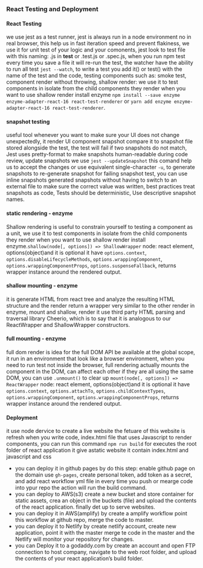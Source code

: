 ### React Testing and Deployment
#### React Testing
we use jest as a test runner, jest is always run in a node environment no in real browser, this help us in fast iteration speed and prevent flakiness, we use it for unit test of your logic and your comonents, jest look to test file with this naming: .js in __test__ or .test.js or .spec.js, when you run npm test every time you save a file it will re-run the test, the watcher have the ability to run all test `jest --watch`, to write a test you add it() or test() with the name of the test and the code, testing components such as: smoke test, component render without throwing, shallow render: we use it to test components in isolate from the child components they render when you want to use shallow render install enzyme `npm install --save enzyme enzyme-adapter-react-16 react-test-renderer` or `yarn add enzyme enzyme-adapter-react-16 react-test-renderer`.
 #### snapshot testing
 useful tool whenever you want to make sure your UI does not change unexpectedly, it render UI component snapshot compare it to snapshot file stored alongside the test, the test will fail if two snapshots do not match, Jest uses pretty-format to make snapshots human-readable during code review, update snapshots we use `jest --updateSnapshot` this comand help us to accept the changes or use equivalent single-character `-u`, to generate snapshots to re-generate snapshot for failing snapshot test, you can use inline snapshots generated snapshots without having to switch to an external file to make sure the correct value was written, best practices treat snapshots as code, Tests should be deterministic, Use descriptive snapshot names.
 #### static rendering - enzyme
 Shallow rendering is useful to constrain yourself to testing a component as a unit, we use it to test components in isolate from the child components they render when you want to use shallow render install enzyme.`shallow(node[, options]) => ShallowWrapper` node: react element, options(object)and it is optional it have `options.context`, `options.disableLifecycleMethods`, `options.wrappingComponent`, `options.wrappingComponentProps`, `options.suspenseFallback`, returns wrapper instance around the rendered output.
 #### shallow mounting - enzyme
 it is generate HTML from react tree and analyze the resulting HTML structure and the render return a wrapper very similar to the other render in enzyme, mount and shallow, render it use third party HTML parsing and traversal library Cheerio, which is to say that it is analogous to our ReactWrapper and ShallowWrapper constructors.
 #### full mounting - enzyme
 full dom render is idea for the full DOM API be available at the global scope, it run in an environment that look like a browser environment, when you need to run test not inside the browser, full rendering actually mounts the component in the DOM, can affect each other if they are all using the same DOM, you can use `.unmount()` to clear up `mount(node[, options]) => ReactWrapper`  node: react element, options(object)and it is optional it have `options.context`, `options.attachTo`, `options.childContextTypes`, `options.wrappingComponent`, `options.wrappingComponentProps`, returns wrapper instance around the rendered output.
 #### Deployment
 it use node dervice to create a live website the fetuare of this website is refresh when you write code, index.html file that uses Javascript to render components, you can run this command `npm run build` for executes the root folder of react application it give astatic website it contain index.html and javascript and css
 - you can deploy it in github pages by do this step: enable github page on the domain use `gh-pages`, create personal token, add token as a secret, and add react workflow yml file in every time you push or mearge code into ypur repo the action will run the build command.
 - you can deploy to AWS(s3) create a new bucket and store container for static assets, crea an object in the buckets (file) and upload the contents of the react application. finally det up to serve websites.
 - you can deploy it in AWS(amplify) by create a amplify workflow point this workflow at github repo, merge the code to master.
 - you can deploy it to Netlify by create netlify account, create new application, point it with the master merge te code in the master and the Netlify will monitor your repository for changes.
 - you can Deploy it to a godaddy.com by create an account and open FTP connection to host company, navigate to the web root folder, and upload the contents of your react application’s build folder.
 




